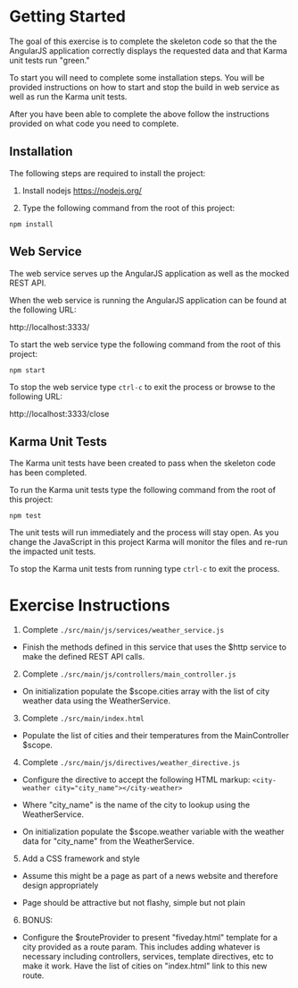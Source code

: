 # Getting Started

The goal of this exercise is to complete the skeleton code so that the the AngularJS application correctly displays the requested data and that Karma unit tests run "green."

To start you will need to complete some installation steps. You will be provided instructions on how to start and stop the build in web service as well as run the Karma unit tests.

After you have been able to complete the above follow the instructions provided on what code you need to complete.

## Installation

The following steps are required to install the project:

1. Install nodejs https://nodejs.org/

2. Type the following command from the root of this project:

  `npm install`

## Web Service

The web service serves up the AngularJS application as well as the mocked REST API.

When the web service is running the AngularJS application can be found at the following URL:

http://localhost:3333/

To start the web service type the following command from the root of this project:

  `npm start`

To stop the web service type `ctrl-c` to exit the process or browse to the following URL:

http://localhost:3333/close

## Karma Unit Tests

The Karma unit tests have been created to pass when the skeleton code has been completed.

To run the Karma unit tests type the following command from the root of this project:

  `npm test`

The unit tests will run immediately and the process will stay open. As you change the JavaScript in this project Karma will monitor the files and re-run the impacted unit tests.

To stop the Karma unit tests from running type `ctrl-c` to exit the process.

# Exercise Instructions

1. Complete `./src/main/js/services/weather_service.js`

  - Finish the methods defined in this service that uses the $http service to make the defined REST API calls.

2. Complete `./src/main/js/controllers/main_controller.js`

  - On initialization populate the $scope.cities array with the list of city weather data using the WeatherService.

3. Complete `./src/main/index.html`

  - Populate the list of cities and their temperatures from the
  MainController $scope.

4. Complete `./src/main/js/directives/weather_directive.js`

  - Configure the directive to accept the following HTML markup: `<city-weather city="city_name"></city-weather>`

  - Where "city_name" is the name of the city to lookup using the WeatherService.

  - On initialization populate the $scope.weather variable with the weather data for "city_name" from the WeatherService.

5. Add a CSS framework and style

  - Assume this might be a page as part of a news website and therefore design appropriately

  - Page should be attractive but not flashy, simple but not plain
  
6. BONUS:

  - Configure the $routeProvider to present "fiveday.html" template for a city provided as a route param. This includes adding whatever is necessary including controllers, services, template directives, etc to make it work. Have the list of cities on "index.html" link to this new route.
